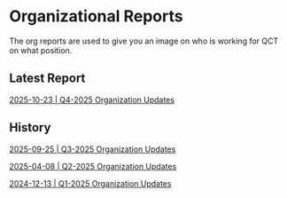 # Organizational Reports
The org reports are used to give you an image on who is working for QCT on what position.

## Latest Report

[2025-10-23 | Q4-2025 Organization Updates](2025-10-23-org-report.md)

## History

[2025-09-25 | Q3-2025 Organization Updates](2025-09-25-org-report.md)

[2025-04-08 | Q2-2025 Organization Updates](2025-04-08-org-report.md)

[2024-12-13 | Q1-2025 Organization Updates](2024-12-13-org-report.md)
